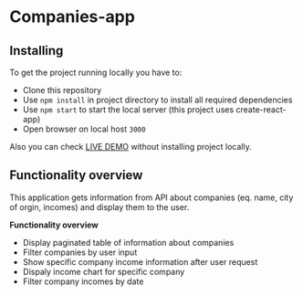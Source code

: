 # Companies-app

## Installing

To get the project running locally you have to:

- Clone this repository
- Use `npm install` in project directory to install all required dependencies
- Use `npm start` to start the local server (this project uses create-react-app)
- Open browser on local host `3000`

Also you can check [LIVE DEMO](https://dogrodnik.github.io/companies-app/) without installing project locally.

## Functionality overview

This application gets information from API about companies (eq. name, city of orgin, incomes) and display them to the user.

**Functionality overview**

- Display paginated table of information about companies
- Filter companies by user input
- Show specific company income information after user request
- Dispaly income chart for specific company
- Filter company incomes by date
